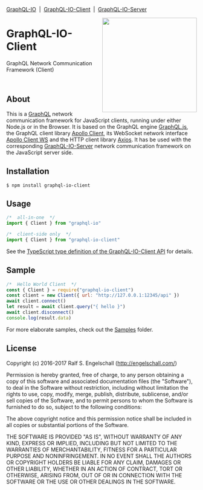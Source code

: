 
[GraphQL-IO](https://github.com/rse/graphql-io) &nbsp;|&nbsp;
[GraphQL-IO-Client](https://github.com/rse/graphql-io-client) &nbsp;|&nbsp;
[GraphQL-IO-Server](https://github.com/rse/graphql-io-server)

<img src="https://rawgit.com/rse/graphql-io/master/graphql-io.svg" width="250" align="right" alt=""/>

GraphQL-IO-Client
=================

GraphQL Network Communication Framework (Client)

<p/>
<img src="https://nodei.co/npm/graphql-io-client.png?downloads=true&stars=true" alt=""/>

<p/>
<img src="https://david-dm.org/rse/graphql-io-client.png" alt=""/>

About
-----

This is a [GraphQL](http://graphql.org/) network communication framework for
JavaScript clients, running under either Node.js or in the Browser.
It is based on the GraphQL engine [GraphQL.js](http://graphql.org/graphql-js/), the
GraphQL client library [Apollo Client](https://github.com/apollographql/apollo-client), its
WebSocket network interface [Apollo Client WS](https://github.com/rse/apollo-client-ws)
and the HTTP client library [Axios](https://github.com/mzabriskie/axios). It has be used
with the corresponding [GraphQL-IO-Server](https://github.com/rse/graphql-io-server)
network communication framework on the JavaScript server side.

Installation
------------

```shell
$ npm install graphql-io-client
```

Usage
-----

```js
/*  all-in-one  */
import { Client } from "graphql-io"

/*  client-side only  */
import { Client } from "graphql-io-client"
```

See the [TypeScript type definition of the GraphQL-IO-Client API](src/graphql-io.d.ts) for details.

Sample
------

```js
/*  Hello World Client  */
const { Client } = require("graphql-io-client")
const client = new Client({ url: "http://127.0.0.1:12345/api" })
await client.connect()
let result = await client.query("{ hello }")
await client.disconnect()
console.log(result.data)
```

For more elaborate samples, check out the [Samples](https://github.com/rse/graphql-io/tree/master/sample/) folder.

License
-------

Copyright (c) 2016-2017 Ralf S. Engelschall (http://engelschall.com/)

Permission is hereby granted, free of charge, to any person obtaining
a copy of this software and associated documentation files (the
"Software"), to deal in the Software without restriction, including
without limitation the rights to use, copy, modify, merge, publish,
distribute, sublicense, and/or sell copies of the Software, and to
permit persons to whom the Software is furnished to do so, subject to
the following conditions:

The above copyright notice and this permission notice shall be included
in all copies or substantial portions of the Software.

THE SOFTWARE IS PROVIDED "AS IS", WITHOUT WARRANTY OF ANY KIND,
EXPRESS OR IMPLIED, INCLUDING BUT NOT LIMITED TO THE WARRANTIES OF
MERCHANTABILITY, FITNESS FOR A PARTICULAR PURPOSE AND NONINFRINGEMENT.
IN NO EVENT SHALL THE AUTHORS OR COPYRIGHT HOLDERS BE LIABLE FOR ANY
CLAIM, DAMAGES OR OTHER LIABILITY, WHETHER IN AN ACTION OF CONTRACT,
TORT OR OTHERWISE, ARISING FROM, OUT OF OR IN CONNECTION WITH THE
SOFTWARE OR THE USE OR OTHER DEALINGS IN THE SOFTWARE.

